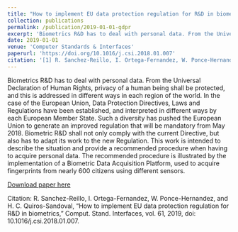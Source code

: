 ```yaml
---
title: "How to implement EU data protection regulation for R&D in biometrics"
collection: publications
permalink: /publication/2019-01-01-gdpr
excerpt: 'Biometrics R&D has to deal with personal data. From the Universal Declaration of Human Rights, privacy of a human being shall be protected, and this is addressed in different ways in each region of the world. In the case of the European Union, Data Protection Directives, Laws and Regulations have been established, and interpreted in different ways by each European Member State. Such a diversity has pushed the European Union to generate an improved regulation that will be mandatory from May 2018. Biometric R&D shall not only comply with the current Directive, but also has to adapt its work to the new Regulation. This work is intended to describe the situation and provide a recommended procedure when having to acquire personal data. The recommended procedure is illustrated by the implementation of a Biometric Data Acquisition Platform, used to acquire fingerprints from nearly 600 citizens using different sensors.'
date: 2019-01-01
venue: 'Computer Standards & Interfaces'
paperurl: 'https://doi.org/10.1016/j.csi.2018.01.007'
citation: '[1] R. Sanchez-Reillo, I. Ortega-Fernandez, W. Ponce-Hernandez, and H. C. Quiros-Sandoval, “How to implement EU data protection regulation for R&D in biometrics,” Comput. Stand. Interfaces, vol. 61, 2019, doi: 10.1016/j.csi.2018.01.007.'
---
```

Biometrics R&D has to deal with personal data. From the Universal Declaration of Human Rights, privacy of a human being shall be protected, and this is addressed in different ways in each region of the world. In the case of the European Union, Data Protection Directives, Laws and Regulations have been established, and interpreted in different ways by each European Member State. Such a diversity has pushed the European Union to generate an improved regulation that will be mandatory from May 2018. Biometric R&D shall not only comply with the current Directive, but also has to adapt its work to the new Regulation. This work is intended to describe the situation and provide a recommended procedure when having to acquire personal data. The recommended procedure is illustrated by the implementation of a Biometric Data Acquisition Platform, used to acquire fingerprints from nearly 600 citizens using different sensors.

[Download paper here](https://www.sciencedirect.com/science/article/pii/S0920548917303161#sec0012)

Citation: R. Sanchez-Reillo, I. Ortega-Fernandez, W. Ponce-Hernandez, and H. C. Quiros-Sandoval, “How to implement EU data protection regulation for R&D in biometrics,” Comput. Stand. Interfaces, vol. 61, 2019, doi: 10.1016/j.csi.2018.01.007.